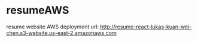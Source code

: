 # resumeAWS
resume website AWS deployment
url: http://resume-react-lukas-kuan-wei-chen.s3-website.us-east-2.amazonaws.com
